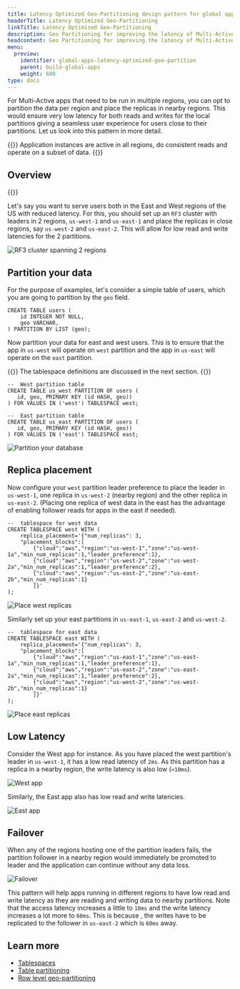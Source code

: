 ```yaml
---
title: Latency Optimized Geo-Partitioning design pattern for global applications
headerTitle: Latency Optimized Geo-Partitioning
linkTitle: Latency Optimized Geo-Partitioning
description: Geo Partitioning for improving the latency of Multi-Active global applications
headcontent: Geo Partitioning for improving the latency of Multi-Active global applications
menu:
  preview:
    identifier: global-apps-latency-optimized-geo-partition
    parent: build-global-apps
    weight: 600
type: docs
---
```


For Multi-Active apps that need to be run in multiple regions, you can opt to partition the data per region and place the replicas in nearby regions. This would ensure very low latency for both reads and writes for the local partitions giving a seamless user experience for users close to their partitions. Let us look into this pattern in more detail.

{{<tip>}}
Application instances are active in all regions, do consistent reads and operate on a subset of data.
{{</tip>}}

## Overview

{{<cluster-setup-tabs>}}

Let's say you want to serve users both in the East and West regions of the US with reduced latency. For this, you should set up an `RF3` cluster with leaders in 2 regions, `us-west-1` and `us-east-1` and place the replicas in close regions, say `us-west-2` and `us-east-2`. This will allow for low read and write latencies for the 2 partitions.

![RF3 cluster spanning 2 regions](/images/develop/global-apps/latency-optimized-geo-partition-setup.png)

## Partition your data

For the purpose of examples, let's consider a simple table of users, which you are going to partition by the `geo` field.

```plpgsql
CREATE TABLE users (
    id INTEGER NOT NULL,
    geo VARCHAR,
) PARTITION BY LIST (geo);
```

Now partition your data for east and west users. This is to ensure that the app in `us-west` will operate on `west` partition and the app in `us-east` will operate on the `east` partition.

{{<note>}}
The tablespace definitions are discussed in the next section.
{{</note>}}

```plpgsql
--  West partition table
CREATE TABLE us_west PARTITION OF users (
   id, geo, PRIMARY KEY (id HASH, geo))
) FOR VALUES IN ('west') TABLESPACE west;

--  East partition table
CREATE TABLE us_east PARTITION OF users (
   id, geo, PRIMARY KEY (id HASH, geo))
) FOR VALUES IN ('east') TABLESPACE east;
```

![Partition your database](/images/develop/global-apps/latency-optimized-geo-partition-partition.png)

## Replica placement

Now configure your `west` partition leader preference to place the leader in `us-west-1`, one replica in `us-west-2` (nearby region) and the other replica in `us-east-2`. (Placing one replica of west data in the east has the advantage of enabling follower reads for apps in the east if needed).

```plpgsql
--  tablespace for west data
CREATE TABLESPACE west WITH (
    replica_placement='{"num_replicas": 3, 
    "placement_blocks":[
        {"cloud":"aws","region":"us-west-1","zone":"us-west-1a","min_num_replicas":1,"leader_preference":1},
        {"cloud":"aws","region":"us-west-2","zone":"us-west-2a","min_num_replicas":1,"leader_preference":2},
        {"cloud":"aws","region":"us-east-2","zone":"us-east-2b","min_num_replicas":1}
        ]}'
);
```

![Place west replicas](/images/develop/global-apps/latency-optimized-geo-partition-west.png)

Similarly set up your east partitions in `us-east-1`, `us-east-2` and `us-west-2`.

```plpgsql
--  tablespace for east data
CREATE TABLESPACE east WITH (
    replica_placement='{"num_replicas": 3, 
    "placement_blocks":[
        {"cloud":"aws","region":"us-east-1","zone":"us-east-1a","min_num_replicas":1,"leader_preference":1},
        {"cloud":"aws","region":"us-east-2","zone":"us-east-2a","min_num_replicas":1,"leader_preference":2},
        {"cloud":"aws","region":"us-west-2","zone":"us-west-2b","min_num_replicas":1}
        ]}'
);
```

![Place east replicas](/images/develop/global-apps/latency-optimized-geo-partition-east.png)

## Low Latency

Consider the West app for instance. As you have placed the west partition's leader in `us-west-1`, it has a low read latency of `2ms`. As this partition has a replica in a nearby region, the write latency is also low (`<10ms`).

![West app](/images/develop/global-apps/latency-optimized-geo-partition-west-app.png)

Similarly, the East app also has low read and write latencies.

![East app](/images/develop/global-apps/latency-optimized-geo-partition-east-app.png)

## Failover

When any of the regions hosting one of the partition leaders fails, the partition follower in a nearby region would immediately be promoted to leader and the application can continue without any data loss.

![Failover](/images/develop/global-apps/latency-optimized-geo-partition-failover.png)

This pattern will help apps running in different regions to have low read and write latency as they are reading and writing data to nearby partitions. Note that the access latency increases a little to `10ms` and the write latency increases a lot more to `60ms`. This is because , the writes have to be replicated to the follower in `us-east-2` which is `60ms` away.

## Learn more

- [Tablespaces](../../../explore/ysql-language-features/going-beyond-sql/tablespaces/)
- [Table partitioning](../../../explore/ysql-language-features/advanced-features/partitions/)
- [Row level geo-partitioning](../../../explore/multi-region-deployments/row-level-geo-partitioning/)